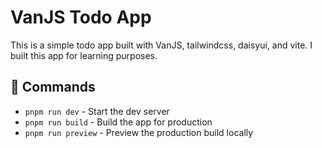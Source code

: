 # VanJS Todo App

This is a simple todo app built with VanJS, tailwindcss, daisyui, and vite. I built this app for learning purposes.

## 🤖 Commands

- `pnpm run dev` - Start the dev server
- `pnpm run build` - Build the app for production
- `pnpm run preview` - Preview the production build locally
